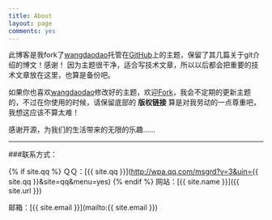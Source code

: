 ```yaml
---
title: About
layout: page
comments: yes
---
```


此博客是我fork了[wangdaodao](https://github.com/wangdaodao)托管在[GitHub](http://wangdaodao.github.io/)上的主题，保留了其几篇关于git介绍的博文！感谢！
因为主题很干净，适合写技术文章，所以以后都会把重要的技术文章放在这里，也算是备份吧。



如果你也喜欢[wangdaodao](https://github.com/wangdaodao)修改好的主题，欢迎[Fork](http://wangdaodao.github.io/)，我会不定期的更新主题的，不过在你使用的时候，请保留底部的  **版权链接**  算是对我劳动的一点尊重吧，我想这应该不算太难！

感谢开源，为我们的生活带来的无限的乐趣……

----

###联系方式：

{% if site.qq %}
ＱＱ：[{{ site.qq }}](http://wpa.qq.com/msgrd?v=3&uin={{ site.qq }}&site=qq&menu=yes)
{% endif %}
网站：[{{ site.name }}]({{ site.url }})

邮箱：[{{ site.email }}](mailto:{{ site.email }})